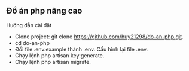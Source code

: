 ## Đồ án php nâng cao

Hướng dẫn cài đặt

- Clone project: git clone https://github.com/huy21298/do-an-php.git.
- cd do-an-php
- Đổi file .env.example thành .env. Cấu hình lại file .env.
- Chạy lệnh php artisan key:generate.
- Chạy lệnh php artisan migrate.